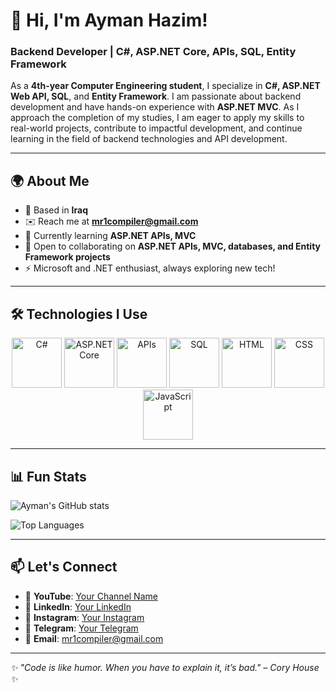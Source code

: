 # 👋 Hi, I'm Ayman Hazim!

### Backend Developer | C#, ASP.NET Core, APIs, SQL, Entity Framework

As a **4th-year Computer Engineering student**, I specialize in **C#, ASP.NET Web API, SQL**, and **Entity Framework**. I am passionate about backend development and have hands-on experience with **ASP.NET MVC**. As I approach the completion of my studies, I am eager to apply my skills to real-world projects, contribute to impactful development, and continue learning in the field of backend technologies and API development.

---

## 🌍 About Me

- 📍 Based in **Iraq**
- ✉️ Reach me at **[mr1compiler@gmail.com](mailto:mr1compiler@gmail.com)**
- 🧠 Currently learning **ASP.NET APIs, MVC**
- 🤝 Open to collaborating on **ASP.NET APIs, MVC, databases, and Entity Framework projects**
- ⚡ Microsoft and .NET enthusiast, always exploring new tech!

---

## 🛠️ Technologies I Use

<div align="center">
  <img src="https://cdn.jsdelivr.net/gh/devicons/devicon/icons/csharp/csharp-original.svg" alt="C#" width="80" height="80" />
  <img src="https://cdn.jsdelivr.net/gh/devicons/devicon/icons/dotnetcore/dotnetcore-original.svg" alt="ASP.NET Core" width="80" height="80" />
  <img src="https://img.icons8.com/color/80/api.png" alt="APIs" width="80" height="80" />
  <img src="https://cdn.jsdelivr.net/gh/devicons/devicon/icons/microsoftsqlserver/microsoftsqlserver-plain.svg" alt="SQL" width="80" height="80" />
  <img src="https://cdn.jsdelivr.net/gh/devicons/devicon/icons/html5/html5-original.svg" alt="HTML" width="80" height="80" />
  <img src="https://cdn.jsdelivr.net/gh/devicons/devicon/icons/css3/css3-original.svg" alt="CSS" width="80" height="80" />
  <img src="https://cdn.jsdelivr.net/gh/devicons/devicon/icons/javascript/javascript-original.svg" alt="JavaScript" width="80" height="80" />
</div>

---

## 📊 Fun Stats

![Ayman's GitHub stats](https://github-readme-stats.vercel.app/api?username=mr1compiler&show_icons=true&theme=tokyonight)

![Top Languages](https://github-readme-stats.vercel.app/api/top-langs/?username=mr1compiler&layout=compact&theme=tokyonight)

---

## 📫 Let's Connect

- 🎥 **YouTube**: [Your Channel Name]([https://youtube.com/yourchannel](https://www.youtube.com/@Mr1Compiler))  
- 💼 **LinkedIn**: [Your LinkedIn]([https://linkedin.com/in/yourname](https://www.linkedin.com/in/ayman-hazim-a8219b327/))  
- 📸 **Instagram**: [Your Instagram]([https://instagram.com/yourhandle](https://instagram.com/mr1compiler))  
- 💬 **Telegram**: [Your Telegram]([https://t.me/yourhandle](https://t.me/mr1compiler))  
- 📧 **Email**: [mr1compiler@gmail.com](mailto:mr1compiler@gmail.com)  

---

_✨ "Code is like humor. When you have to explain it, it’s bad." – Cory House ✨_
